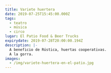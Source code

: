 ```yaml
---
title: Variete huertera
date: 2019-07-25T15:45:00.000Z
tags:
  - teatro
  - música
  - circo
lugar: El Patio Food & Beer Trucks
expirydate: 2019-07-28T20:00:00.194Z
description: |-
  A beneficio de Rústica, huertas cooperativas.
  A la gorra.
images:
  - /img/variete-huertera-en-el-patio.jpg
---
```


